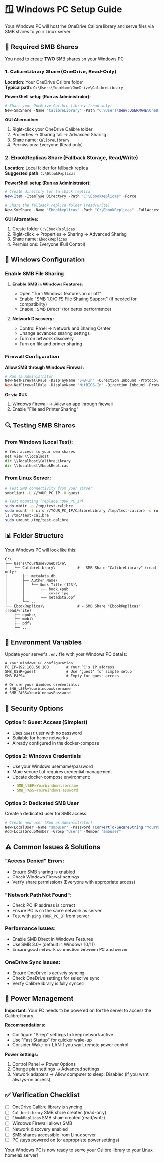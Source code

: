 # 🪟 Windows PC Setup Guide

Your Windows PC will host the OneDrive Calibre library and serve files via SMB shares to your Linux server.

## 📁 Required SMB Shares

You need to create **TWO** SMB shares on your Windows PC:

### 1. CalibreLibrary Share (OneDrive, Read-Only)

**Location**: Your OneDrive Calibre folder  
**Typical path**: `C:\Users\YourName\OneDrive\CalibreLibrary`

**PowerShell setup (Run as Administrator):**
```powershell
# Share your OneDrive Calibre library (read-only)
New-SmbShare -Name "CalibreLibrary" -Path "C:\Users\$env:USERNAME\OneDrive\CalibreLibrary" -ReadAccess Everyone
```

**GUI Alternative:**
1. Right-click your OneDrive Calibre folder
2. Properties → Sharing tab → Advanced Sharing
3. Share name: `CalibreLibrary`
4. Permissions: Everyone (Read only)

### 2. EbookReplicas Share (Fallback Storage, Read/Write)

**Location**: Local folder for fallback replica  
**Suggested path**: `C:\EbookReplicas`

**PowerShell setup (Run as Administrator):**
```powershell
# Create directory for fallback replica
New-Item -ItemType Directory -Path "C:\EbookReplicas" -Force

# Share the fallback replica folder (read/write)
New-SmbShare -Name "EbookReplicas" -Path "C:\EbookReplicas" -FullAccess Everyone
```

**GUI Alternative:**
1. Create folder `C:\EbookReplicas`
2. Right-click → Properties → Sharing → Advanced Sharing
3. Share name: `EbookReplicas`
4. Permissions: Everyone (Full Control)

## 🔧 Windows Configuration

### Enable SMB File Sharing

1. **Enable SMB in Windows Features:**
   - Open "Turn Windows features on or off"
   - Enable "SMB 1.0/CIFS File Sharing Support" (if needed for compatibility)
   - Enable "SMB Direct" (for better performance)

2. **Network Discovery:**
   - Control Panel → Network and Sharing Center
   - Change advanced sharing settings
   - Turn on network discovery
   - Turn on file and printer sharing

### Firewall Configuration

**Allow SMB through Windows Firewall:**
```powershell
# Run as Administrator
New-NetFirewallRule -DisplayName "SMB-In" -Direction Inbound -Protocol TCP -LocalPort 445
New-NetFirewallRule -DisplayName "NetBIOS-In" -Direction Inbound -Protocol TCP -LocalPort 139
```

**Or via GUI:**
1. Windows Firewall → Allow an app through firewall
2. Enable "File and Printer Sharing"

## 🔍 Testing SMB Shares

### From Windows (Local Test):
```cmd
# Test access to your own shares
net view \\localhost
dir \\localhost\CalibreLibrary
dir \\localhost\EbookReplicas
```

### From Linux Server:
```bash
# Test SMB connectivity from your server
smbclient -L //YOUR_PC_IP -U guest

# Test mounting (replace YOUR_PC_IP)
sudo mkdir -p /tmp/test-calibre
sudo mount -t cifs //YOUR_PC_IP/CalibreLibrary /tmp/test-calibre -o ro,guest
ls /tmp/test-calibre
sudo umount /tmp/test-calibre
```

## 📊 Folder Structure

Your Windows PC will look like this:
```
C:\
├── Users\YourName\OneDrive\
│   └── CalibreLibrary\          # ← SMB Share "CalibreLibrary" (read-only)
│       ├── metadata.db
│       ├── Author Name\
│       │   └── Book Title (123)\
│       │       ├── book.epub
│       │       ├── cover.jpg
│       │       └── metadata.opf
│       └── ...
└── EbookReplicas\               # ← SMB Share "EbookReplicas" (read/write)
    ├── epubs\
    ├── mobi\
    ├── pdf\
    └── ...
```

## 🚀 Environment Variables

Update your server's `.env` file with your Windows PC details:

```env
# Your Windows PC configuration
PC_IP=192.168.50.100        # Your PC's IP address
SMB_USER=guest              # Use 'guest' for simple setup
SMB_PASS=                   # Empty for guest access

# Or use your Windows credentials:
# SMB_USER=YourWindowsUsername
# SMB_PASS=YourWindowsPassword
```

## 🔐 Security Options

### Option 1: Guest Access (Simplest)
- Uses `guest` user with no password
- Suitable for home networks
- Already configured in the docker-compose

### Option 2: Windows Credentials
- Use your Windows username/password
- More secure but requires credential management
- Update docker-compose environment:
  ```yaml
  - SMB_USER=YourWindowsUsername
  - SMB_PASS=YourWindowsPassword
  ```

### Option 3: Dedicated SMB User
Create a dedicated user for SMB access:
```powershell
# Create new user (Run as Administrator)
New-LocalUser -Name "smbuser" -Password (ConvertTo-SecureString "YourPassword" -AsPlainText -Force)
Add-LocalGroupMember -Group "Users" -Member "smbuser"
```

## ⚠️ Common Issues & Solutions

### "Access Denied" Errors:
- Ensure SMB sharing is enabled
- Check Windows Firewall settings
- Verify share permissions (Everyone with appropriate access)

### "Network Path Not Found":
- Check PC IP address is correct
- Ensure PC is on the same network as server
- Test with `ping YOUR_PC_IP` from server

### Performance Issues:
- Enable SMB Direct in Windows Features
- Use SMB 3.0+ (default in Windows 10/11)
- Ensure good network connection between PC and server

### OneDrive Sync Issues:
- Ensure OneDrive is actively syncing
- Check OneDrive settings for selective sync
- Verify Calibre library is fully synced

## 🔄 Power Management

**Important**: Your PC needs to be powered on for the server to access the Calibre library.

**Recommendations:**
- Configure "Sleep" settings to keep network active
- Use "Fast Startup" for quicker wake-up
- Consider Wake-on-LAN if you want remote power control

**Power Settings:**
1. Control Panel → Power Options
2. Change plan settings → Advanced settings
3. Network adapters → Allow computer to sleep: Disabled (if you want always-on access)

## ✅ Verification Checklist

- [ ] OneDrive Calibre library is syncing
- [ ] `CalibreLibrary` SMB share created (read-only)
- [ ] `EbookReplicas` SMB share created (read/write)
- [ ] Windows Firewall allows SMB
- [ ] Network discovery enabled
- [ ] SMB shares accessible from Linux server
- [ ] PC stays powered on (or appropriate power settings)

Your Windows PC is now ready to serve your Calibre library to your Linux homelab server!